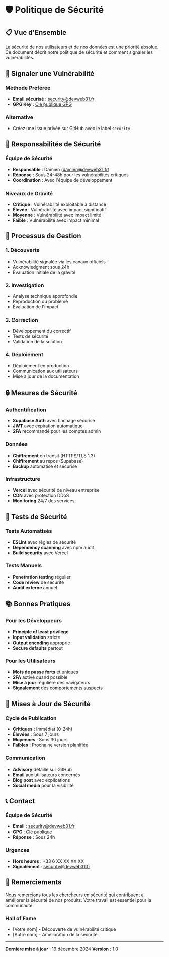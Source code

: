 # 🛡️ Politique de Sécurité

## 📋 Vue d'Ensemble

La sécurité de nos utilisateurs et de nos données est une priorité absolue. Ce document décrit notre politique de sécurité et comment signaler les vulnérabilités.

## 🚨 Signaler une Vulnérabilité

### Méthode Préférée
- **Email sécurisé** : security@devweb31.fr
- **GPG Key** : [Clé publique GPG](https://devweb31.fr/gpg-key.asc)

### Alternative
- Créez une issue privée sur GitHub avec le label `security`

## 🔐 Responsabilités de Sécurité

### Équipe de Sécurité
- **Responsable** : Damien (damien@devweb31.fr)
- **Réponse** : Sous 24-48h pour les vulnérabilités critiques
- **Coordination** : Avec l'équipe de développement

### Niveaux de Gravité
- **Critique** : Vulnérabilité exploitable à distance
- **Élevée** : Vulnérabilité avec impact significatif
- **Moyenne** : Vulnérabilité avec impact limité
- **Faible** : Vulnérabilité avec impact minimal

## 📅 Processus de Gestion

### 1. Découverte
- Vulnérabilité signalée via les canaux officiels
- Acknowledgment sous 24h
- Évaluation initiale de la gravité

### 2. Investigation
- Analyse technique approfondie
- Reproduction du problème
- Évaluation de l'impact

### 3. Correction
- Développement du correctif
- Tests de sécurité
- Validation de la solution

### 4. Déploiement
- Déploiement en production
- Communication aux utilisateurs
- Mise à jour de la documentation

## 🔒 Mesures de Sécurité

### Authentification
- **Supabase Auth** avec hachage sécurisé
- **JWT** avec expiration automatique
- **2FA** recommandé pour les comptes admin

### Données
- **Chiffrement** en transit (HTTPS/TLS 1.3)
- **Chiffrement** au repos (Supabase)
- **Backup** automatisé et sécurisé

### Infrastructure
- **Vercel** avec sécurité de niveau entreprise
- **CDN** avec protection DDoS
- **Monitoring** 24/7 des services

## 🧪 Tests de Sécurité

### Tests Automatisés
- **ESLint** avec règles de sécurité
- **Dependency scanning** avec npm audit
- **Build security** avec Vercel

### Tests Manuels
- **Penetration testing** régulier
- **Code review** de sécurité
- **Audit externe** annuel

## 📚 Bonnes Pratiques

### Pour les Développeurs
- **Principle of least privilege**
- **Input validation** stricte
- **Output encoding** approprié
- **Secure defaults** partout

### Pour les Utilisateurs
- **Mots de passe forts** et uniques
- **2FA** activé quand possible
- **Mise à jour** régulière des navigateurs
- **Signalement** des comportements suspects

## 🔄 Mises à Jour de Sécurité

### Cycle de Publication
- **Critiques** : Immédiat (0-24h)
- **Élevées** : Sous 7 jours
- **Moyennes** : Sous 30 jours
- **Faibles** : Prochaine version planifiée

### Communication
- **Advisory** détaillé sur GitHub
- **Email** aux utilisateurs concernés
- **Blog post** avec explications
- **Social media** pour la visibilité

## 📞 Contact

### Équipe de Sécurité
- **Email** : security@devweb31.fr
- **GPG** : [Clé publique](https://devweb31.fr/gpg-key.asc)
- **Réponse** : Sous 24h

### Urgences
- **Hors heures** : +33 6 XX XX XX XX
- **Signalement** : security@devweb31.fr

## 🙏 Remerciements

Nous remercions tous les chercheurs en sécurité qui contribuent à améliorer la sécurité de nos produits. Votre travail est essentiel pour la communauté.

### Hall of Fame
- [Votre nom] - Découverte de vulnérabilité critique
- [Autre nom] - Amélioration de la sécurité

---

**Dernière mise à jour** : 19 décembre 2024
**Version** : 1.0
